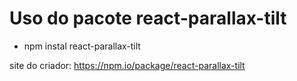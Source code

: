 # Uso do pacote react-parallax-tilt

- npm instal react-parallax-tilt

site do criador: https://npm.io/package/react-parallax-tilt